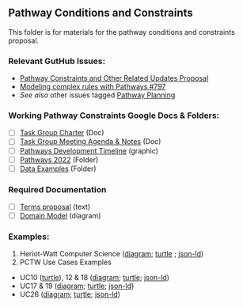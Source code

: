 ## Pathway Conditions and Constraints

This folder is for materials for the pathway conditions and constraints proposal.

### Relevant GutHub Issues:
- [Pathway Constraints and Other Related Updates Proposal](https://github.com/CredentialEngine/Schema-Development/issues/807)
- [Modeling complex rules with Pathways #797](https://github.com/CredentialEngine/Schema-Development/issues/797)
- *See also* other issues tagged [Pathway Planning](https://github.com/CredentialEngine/Schema-Development/labels/Pathway%20Planning)

### Working Pathway Constraints Google Docs & Folders:
- [ ] [Task Group Charter](https://docs.google.com/document/d/1xVOtn3kDq6hgQJVoQIqxXg9HRNe1Fa9qet_Pw-ZF8Dg/edit?usp=sharing) (Doc)
- [ ] [Task Group Meeting Agenda & Notes](https://docs.google.com/document/d/151fewrObFNi3VJMgiS7tOGzaR7SnkozKoMCr_MSftSs/edit?usp=sharing) (Doc)
- [ ] [Pathways Development Timeline](https://drive.google.com/file/d/1sVjJHGZJEBR5P22hLoxdArHE6zHV3r-z/view?usp=sharing) (graphic)
- [ ] [Pathways 2022](https://drive.google.com/drive/folders/1ypX65aBa7KrXdd9Ft0s-PMV3Qi0_Pnjb?usp=sharing) (Folder)
- [ ] [Data Examples](https://docs.google.com/document/d/1d4oILh3RJR5u18HkB_wZ3XaNJbh2CjTn1hun4uKyK_U/edit?usp=sharing) (Folder)

### Required Documentation
- [ ] [Terms proposal](https://github.com/CredentialEngine/Schema-Development/blob/master/PathwaysConditionsAndConstraints/proposal.txt) (text)
- [ ] [Domain Model](https://drive.google.com/file/d/1grjaTLRDijtzBdpsCfy6TsI6Bwg7OnGz/view?usp=sharing) (diagram)

### Examples:
 1. Heriot-Watt Computer Science ([diagram](https://drive.google.com/file/d/1qQjhMYfD2L_-XrHtFCtRXtir8kcrZMgV/view?usp=sharing); [turtle](https://github.com/CredentialEngine/Schema-Development/blob/master/Pathway-Examples/HeriotWatt/pathway.ttl) ; [json-ld](https://drive.google.com/file/d/1hvqtgtr1EJf0cXia0w0s0wJ0RMQRSYr9/view?usp=sharing))
 2. PCTW Use Cases Examples
 * UC10 ([turtle](https://drive.google.com/file/d/1vwmQdNZ1H-exMOJG2qHyglEBRsjln1Ne/view?usp=sharing)), 12 & 18 ([diagram](https://drive.google.com/file/d/1fiqc2q0PYsS5viAkagG7lpTC4Zumg3p2/view?usp=sharing); [turtle](); [json-ld]())
 * UC17 & 19 ([diagram](https://drive.google.com/file/d/1FrO1mgENJnGNzNnPg6EMTx-2Pt4A5RAf/view?usp=sharing); [turtle](); [json-ld]())
 * UC26 ([diagram](https://drive.google.com/file/d/1hvYPk-lQk-3h1K59Vk0AUTtxcR-Ha-Y5/view?usp=sharing); [turtle](); [json-ld]())
